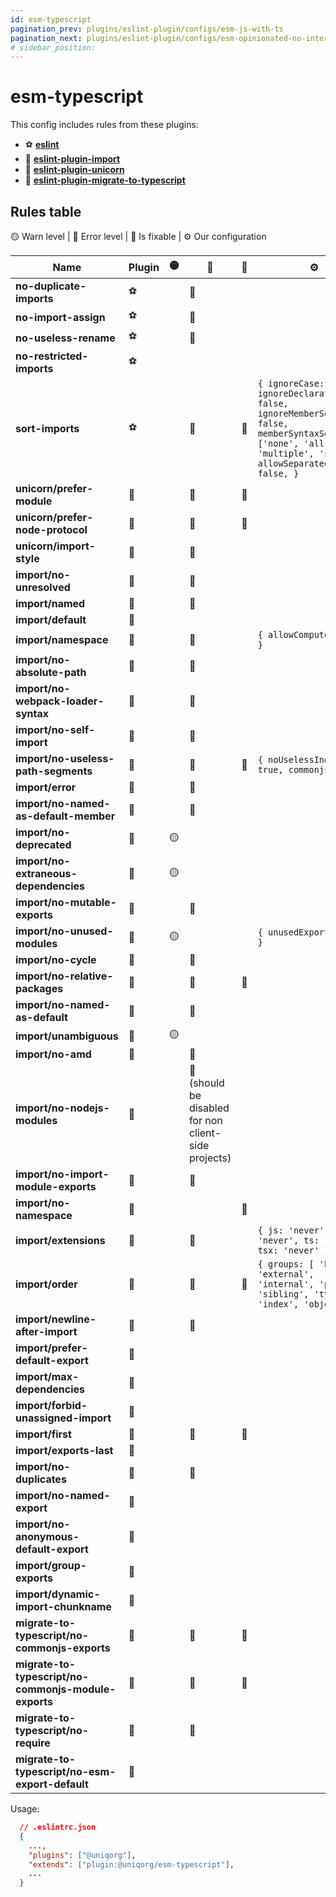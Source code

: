 ```yaml
---
id: esm-typescript
pagination_prev: plugins/eslint-plugin/configs/esm-js-with-ts
pagination_next: plugins/eslint-plugin/configs/esm-opinionated-no-internal-modules
# sidebar_position: 
---
```


# esm-typescript

This config includes rules from these plugins: 
  - ⚽️ **[eslint](https://eslint.org/docs/latest/rules/)**
  - 🏈 **[eslint-plugin-import](https://www.npmjs.com/package/eslint-plugin-import)**
  - 🎾 **[eslint-plugin-unicorn](https://www.npmjs.com/package/eslint-plugin-unicorn)**
  - 🎱 **[eslint-plugin-migrate-to-typescript](https://www.npmjs.com/package/eslint-plugin-migrate-to-typescript)**

## Rules table

🟡 Warn level | 🔴 Error level | 🔧 Is fixable | ⚙️ Our configuration

| Name                                                 | Plugin | 🟡 | 🔴 | 🔧 | ⚙️ |
| ---------------------------------------------------- | ------ | -- | -- | -- | -- |
| **no-duplicate-imports**                             |   ⚽️   |   | 🔴 |    |    |
| **no-import-assign**                                 |   ⚽️   |   | 🔴 |    |    |
| **no-useless-rename**                                |   ⚽️   |   | 🔴 |    |    |
| **no-restricted-imports**                            |   ⚽️   |   |   |    |    |
| **sort-imports**                                     |   ⚽️   |   | 🔴 | 🔧 | `{ ignoreCase: false, ignoreDeclarationSort: false, ignoreMemberSort: false, memberSyntaxSortOrder: ['none', 'all', 'multiple', 'single'], allowSeparatedGroups: false, }` |
| **unicorn/prefer-module**                            |   🎾   |   | 🔴 | 🔧 |    |
| **unicorn/prefer-node-protocol**                     |   🎾   |   | 🔴 | 🔧 |    |
| **unicorn/import-style**                             |   🎾   |   | 🔴 |   |    |
| **import/no-unresolved**                             |   🏈   |   | 🔴 |   |    |
| **import/named**                                     |   🏈   |   | 🔴 |   |    |
| **import/default**                                   |   🏈   |   |    |   |    |
| **import/namespace**                                 |   🏈   |   | 🔴 |   | `{ allowComputed: false }` |
| **import/no-absolute-path**                          |   🏈   |   | 🔴 |   |    |
| **import/no-webpack-loader-syntax**                  |   🏈   |   | 🔴 |   |    |
| **import/no-self-import**                            |   🏈   |   | 🔴 |   |    |
| **import/no-useless-path-segments**                  |   🏈   |   | 🔴 | 🔧 | `{ noUselessIndex: true, commonjs: true }` |
| **import/error**                                     |   🏈   |   | 🔴 |   |    |
| **import/no-named-as-default-member**                |   🏈   |   | 🔴 |   |    |
| **import/no-deprecated**                             |   🏈   | 🟡 |   |   |    |
| **import/no-extraneous-dependencies**                |   🏈   | 🟡 |   |   |    |
| **import/no-mutable-exports**                        |   🏈   |   | 🔴 |   |    |
| **import/no-unused-modules**                         |   🏈   | 🟡 |   |   | `{ unusedExports: true }` |
| **import/no-cycle**                                  |   🏈   |   | 🔴 |   |    |
| **import/no-relative-packages**                      |   🏈   |   | 🔴 | 🔧 |    |
| **import/no-named-as-default**                       |   🏈   |   | 🔴 |   |    |
| **import/unambiguous**                               |   🏈   | 🟡 |   |   |    |
| **import/no-amd**                                    |   🏈   |   | 🔴 |   |    |
| **import/no-nodejs-modules**                         |   🏈   |   | 🔴 (should be disabled for non client-side projects) |   |   |    |
| **import/no-import-module-exports**                  |   🏈   |   | 🔴 |   |    |
| **import/no-namespace**                              |   🏈   |   |    | 🔧 |    |
| **import/extensions**                                |   🏈   |   | 🔴 |   | `{ js: 'never', jsx: 'never', ts: 'never', tsx: 'never' }` |
| **import/order**                                     |   🏈   |   | 🔴 | 🔧 |  `{ groups: [ 'builtin', 'external', 'internal', 'parent', 'sibling', 'type', 'index', 'objects'] }`  |
| **import/newline-after-import**                      |   🏈   |   | 🔴 |   |    |
| **import/prefer-default-export**                     |   🏈   |   |   |   |    |
| **import/max-dependencies**                          |   🏈   |   |   |   |    |
| **import/forbid-unassigned-import**                  |   🏈   |   |   |   |    |
| **import/first**                                     |   🏈   |   | 🔴 | 🔧 |    |
| **import/exports-last**                              |   🏈   |   |   |   |    |
| **import/no-duplicates**                             |   🏈   |   | 🔴 |   |    |
| **import/no-named-export**                           |   🏈   |   |   |   |    |
| **import/no-anonymous-default-export**               |   🏈   |   |   |   |    |
| **import/group-exports**                             |   🏈   |   |   |   |    |
| **import/dynamic-import-chunkname**                  |   🏈   |   |   |   |    |
| **migrate-to-typescript/no-commonjs-exports**        |   🎱   |   | 🔴 | 🔧 |    |
| **migrate-to-typescript/no-commonjs-module-exports** |   🎱   |   | 🔴 | 🔧 |    |
| **migrate-to-typescript/no-require**                 |   🎱   |   | 🔴 |   |    |
| **migrate-to-typescript/no-esm-export-default**      |   🎱   |   |   |   |    |



Usage:

```json
  // .eslintrc.json
  {
    ...,
    "plugins": ["@uniqorg"],
    "extends": ["plugin:@uniqorg/esm-typescript"],
    ...
  }
```
